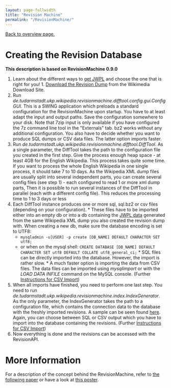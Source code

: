 ```yaml
---
layout: page-fullwidth
title: "Revision Machine"
permalink: "/RevisionMachine/"
---
```


[Back to overview page.](https://dkpro.github.io/dkpro-jwpl/WikipediaRevisionToolkit)

# Creating the Revision Database

**This description is based on RevisionMachine 0.9.0**

  1. Learn about the different ways to [get JWPL](https://dkpro.github.io/dkpro-jwpl/HowToGetJWPL) and choose the one that is right for you!
    1. [Download the Revision Dump](https://dkpro.github.io/dkpro-jwpl/HowToGetWikipediaDumps) from the Wikimedia Download Site.
  1. Run _de.tudarmstadt.ukp.wikipedia.revisionmachine.difftool.config.gui.ConfigGUI_. This is a SWING application which preloads a standard configuration for the RevisionMachine upon startup. You have to at least adapt the input and output paths. Save the configuration somewhere to your disk. Note that 7zip input is only available if you have configured the 7z command line tool in the "Externals" tab. bz2 works without any additional configuration. You also have to decide whether you want to produce SQL dumps or CSV data files. The latter option imports faster.
  1. Run _de.tudarmstadt.ukp.wikipedia.revisionmachine.difftool.DiffTool_. As a single parameter, the DiffTool takes the path to the configuration file you created in the first step. Give the process enough heap space - at least 4GB for the English Wikipedia. This process takes quite some time. If you want to process the whole English Wikipedia in one single process, it should take 7 to 10 days. As the Wikipedia XML dump files are usually split into several independent parts, you can create several config files (see step 1) - each configured to read 1 or more xml dump parts, Then it is possible to run several instances of the DiffTool in parallel (each with a different config file). This reduces the processing time to 1 to 3 days or less
  1. Each DiffTool instance produces one or more sql, sql.bz2 or csv files (depending on your configuration).
    * These files have to be imported either into an empty db or into a db containing the [JWPL data](https://dkpro.github.io/dkpro-jwpl/DataMachine) generated from the same Wikipedia XML dump you also created the revision dump with. When creating a new db, make sure the database encoding is set to UTF8:
      * `mysqladmin -u[USER] -p create [DB_NAME] DEFAULT CHARACTER SET utf8;`
      * or when on the mysql shell: `CREATE DATABASE [DB_NAME] DEFAULT CHARACTER SET utf8 DEFAULT COLLATE utf8_general_ci;`
    * SQL files can be directly imported into the database. However, the import is rather slow.
    * A much faster option is importing the data from CSV files. The data files can be imported using _mysqlimport_ or with the _LOAD DATA INFILE_ command on the MySQL console. (Further [Instructions for CSV Import](https://dkpro.github.io/dkpro-jwpl/InstructionsCSVImport))
  1. When all imports have finished, you need to perform one last step. You need to run _de.tudarmstadt.ukp.wikipedia.revisionmachine.index.IndexGenerator_. As the only parameter, the IndexGenerator takes the path to a configuration file, which contains the connection data to the database with the freshly imported revisions. A sample can be seen found [here](https://github.com/dkpro/dkpro-jwpl/blob/master/de.tudarmstadt.ukp.wikipedia.revisionmachine/src/main/resources/configSamples/indexGenerator_config_sample). Again, you can choose between SQL or CSV output which you have to import into the database containing the revisions. (Further [Instructions for CSV Import](https://dkpro.github.io/dkpro-jwpl/InstructionsCSVImport))
  1. Now everything is done and the revisions can be accessed with the RevisionAPI.

# More Information
For a description of the concept behind the RevisionMachine, refer to [the following paper](http://www.ukp.tu-darmstadt.de/publications/details/?no_cache=1,0,&pub_id=TUD-CS-2011-0110) or have a look at [this poster](http://jwpl.googlecode.com/svn/wiki/doc/ACL_2011_Poster.pdf).